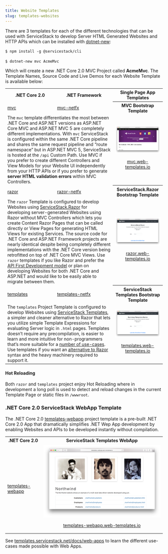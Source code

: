 ```yaml
---
title: Website Templates
slug: templates-websites
---
```


There are 3 templates for each of the different technologies that can be used with ServiceStack to develop Server HTML Generated Websites and HTTP APIs which can be installed with [dotnet-new](/dotnet-new): 

    $ npm install -g @servicestack/cli

    $ dotnet-new mvc AcmeMvc

Which will create a new .NET Core 2.0 MVC Project called **AcmeMvc**. The Template Names, Source Code and Live Demos for each Website Template is available below:

<table class="table tpl">
<tr>
    <th>.NET Core 2.0</th>
    <th>.NET Framework</th>
    <th>Single Page App Templates</th>
</tr>
<tr>
    <td><a href="https://github.com/NetCoreTemplates/mvc">mvc</a></td>
    <td><a href="https://github.com/NetFrameworkTemplates/mvc-netfx">mvc-netfx</a></td>
    <th align="center">
        MVC Bootstrap Template
    </th>
</tr>
<tr>
    <td class="tpl-desc" colspan="2">
        The <code class="highlighter-rouge">mvc</code> template differentiates the most between .NET Core and ASP.NET versions as ASP.NET Core MVC and ASP.NET MVC 5 are completely different implementations. With <code class="highlighter-rouge">mvc</code> ServiceStack is configured within the same .NET Core pipeline and shares the same request pipeline and “route namespace” but in ASP.NET MVC 5, ServiceStack is hosted at the <code class="highlighter-rouge">/api</code> Custom Path. Use MVC if you prefer to create different Controllers and View Models for your Website UI independently from your HTTP APIs or if you prefer to generate <strong>server HTML validation errors</strong> within MVC Controllers.
    </td>
    <td align="center">
        <a href="http://mvc.web-templates.io"><img src="https://raw.githubusercontent.com/ServiceStack/Assets/master/csharp-templates/mvc.png" width="450" /></a>
        <p><a href="http://mvc.web-templates.io">mvc.web-templates.io</a></p>
    </td>
</tr>
<tr>
    <td><a href="https://github.com/NetCoreTemplates/razor">razor</a></td>
    <td><a href="https://github.com/NetFrameworkTemplates/razor-netfx">razor-netfx</a></td>
    <th align="center">
        ServiceStack.Razor Bootstrap Template
    </th>
</tr>
<tr>
    <td class="tpl-desc" colspan="2">
        The <code class="highlighter-rouge">razor</code> Template is configured to develop Websites using <a href="http://razor.servicestack.net">ServiceStack.Razor</a> for developing server-generated Websites using Razor without MVC Controllers which lets you create Content Razor Pages that can be called directly or View Pages for generating HTML Views for existing Services. The source code for .NET Core and ASP.NET Framework projects are nearly identical despite being completely different implementations with the .NET Core version being retrofitted on top of .NET Core MVC Views. Use <code class="highlighter-rouge">razor</code> templates if you like Razor and prefer the <a href="/releases/v4.5.14#end-user-language-with-low-roi">API First Development model</a> or plan on developing Websites for both .NET Core and ASP.NET and would like to be easily able to migrate between them.
    </td>
    <td align="center">
        <a href="http://razor.web-templates.io"><img src="https://raw.githubusercontent.com/ServiceStack/Assets/master/csharp-templates/razor.png" width="450" /></a>
        <p><a href="http://razor.web-templates.io">razor.web-templates.io</a></p>
    </td>
</tr>
<tr>
    <td><a href="https://github.com/NetCoreTemplates/templates">templates</a></td>
    <td><a href="https://github.com/NetFrameworkTemplates/templates-netfx">templates-netfx</a></td>
    <th align="center">
        ServiceStack Templates Bootstrap Template
    </th>
</tr>
<tr>
    <td class="tpl-desc" colspan="2">
        The <code class="highlighter-rouge">templates</code> Project Template is configured to develop Websites using <a href="http://templates.servicestack.net">ServiceStack Templates</a>, a simpler and cleaner alternative to Razor that lets you utilize simple Template Expressions for evaluating Server logic in <code class="highlighter-rouge">.html</code> pages. Templates doesn’t require any precompilation, is easier to learn and more intuitive for non-programmers that’s more suitable for a <a href="http://templates.servicestack.net/usecases/">number of use-cases</a>. Use templates if you want an <a href="/releases/v4.5.14#why-templates">alternative to Razor</a> syntax and the heavy machinery required to support it.
    </td>
    <td align="center">
        <a href="http://templates.web-templates.io"><img src="https://raw.githubusercontent.com/ServiceStack/Assets/master/csharp-templates/templates.png" width="450" /></a>
        <p><a href="http://templates.web-templates.io">templates.web-templates.io</a></p>
    </td>
</tr>
</table>

#### Hot Reloading

Both `razor` and `templates` project enjoy Hot Reloading where in development a long poll is used to detect and reload changes in the current Template Page or static files in `/wwwroot`.

### .NET Core 2.0 ServiceStack WebApp Template

The .NET Core 2.0 [templates-webapp](https://github.com/NetCoreTemplates/templates-webapp) project template is a pre-built .NET Core 2.0 App that dramatically simplifies .NET Wep App development by enabling Websites and APIs to be developed instantly without compilation.

<table class="table">
<tr>
    <th>.NET Core 2.0</th>
    <th>ServiceStack Templates WebApp</th>
</tr>
<tr>
    <td><a href="https://github.com/NetCoreTemplates/templates-webapp">templates-webapp</a></td>
    <td align="center">
        <a href="http://templates-webapp.web-templates.io"><img src="https://raw.githubusercontent.com/ServiceStack/Assets/master/csharp-templates/templates-webapp.png" width="650" /></a>
        <p><a href="http://templates-webapp.web-templates.io">templates-webapp.web-templates.io</a></p>
    </td>
</tr>
</table>

See [templates.servicestack.net/docs/web-apps](http://templates.servicestack.net/docs/web-apps) to learn the different use-cases made possible with Web Apps.